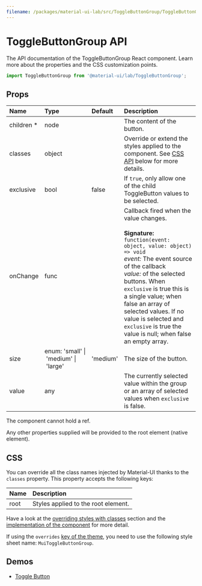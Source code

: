 ```yaml
---
filename: /packages/material-ui-lab/src/ToggleButtonGroup/ToggleButtonGroup.js
---
```


<!--- This documentation is automatically generated, do not try to edit it. -->

# ToggleButtonGroup API

<p class="description">The API documentation of the ToggleButtonGroup React component. Learn more about the properties and the CSS customization points.</p>

```js
import ToggleButtonGroup from '@material-ui/lab/ToggleButtonGroup';
```



## Props

| Name | Type | Default | Description |
|:-----|:-----|:--------|:------------|
| <span class="prop-name required">children&nbsp;*</span> | <span class="prop-type">node</span> |  | The content of the button. |
| <span class="prop-name">classes</span> | <span class="prop-type">object</span> |  | Override or extend the styles applied to the component. See [CSS API](#css) below for more details. |
| <span class="prop-name">exclusive</span> | <span class="prop-type">bool</span> | <span class="prop-default">false</span> | If `true`, only allow one of the child ToggleButton values to be selected. |
| <span class="prop-name">onChange</span> | <span class="prop-type">func</span> |  | Callback fired when the value changes.<br><br>**Signature:**<br>`function(event: object, value: object) => void`<br>*event:* The event source of the callback<br>*value:* of the selected buttons. When `exclusive` is true this is a single value; when false an array of selected values. If no value is selected and `exclusive` is true the value is null; when false an empty array. |
| <span class="prop-name">size</span> | <span class="prop-type">enum:&nbsp;'small'&nbsp;&#124;<br>&nbsp;'medium'&nbsp;&#124;<br>&nbsp;'large'<br></span> | <span class="prop-default">'medium'</span> | The size of the button. |
| <span class="prop-name">value</span> | <span class="prop-type">any</span> |  | The currently selected value within the group or an array of selected values when `exclusive` is false. |

The component cannot hold a ref.

Any other properties supplied will be provided to the root element (native element).

## CSS

You can override all the class names injected by Material-UI thanks to the `classes` property.
This property accepts the following keys:


| Name | Description |
|:-----|:------------|
| <span class="prop-name">root</span> | Styles applied to the root element.

Have a look at the [overriding styles with classes](/customization/components/#overriding-styles-with-classes) section
and the [implementation of the component](https://github.com/mui-org/material-ui/blob/next/packages/material-ui-lab/src/ToggleButtonGroup/ToggleButtonGroup.js)
for more detail.

If using the `overrides` [key of the theme](/customization/themes/#css),
you need to use the following style sheet name: `MuiToggleButtonGroup`.

## Demos

- [Toggle Button](/components/toggle-button/)

